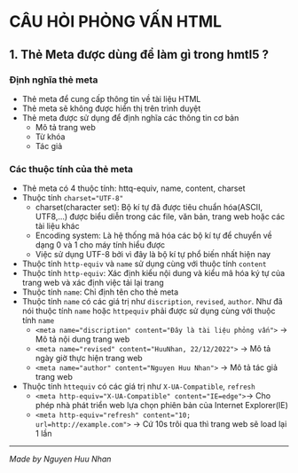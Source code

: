 # CÂU HỎI PHỎNG VẤN HTML
## 1. Thẻ Meta được dùng để làm gì trong hmtl5 ?
### Định nghĩa thẻ meta
* Thẻ meta để cung cấp thông tin về tài liệu HTML
* Thẻ meta sẽ không được hiển thị trên trình duyệt 
* Thẻ meta được sử dụng để định nghĩa các thông tin cơ bản
    * Mô tả trang web
    * Từ khóa
    * Tác giả
### Các thuộc tính của thẻ meta
* Thẻ meta có 4 thuộc tính: httq-equiv, name, content, charset
* Thuộc tính `charset="UTF-8"`
    * charset(character set): Bộ kí tự đã được tiêu chuẩn hóa(ASCII, UTF8,...) được biểu diễn trong các file, văn bản, trang web hoặc các tài liệu khác
    * Encoding system: Là hệ thống mã hóa các bộ kí tự để chuyển về dạng 0 và 1 cho máy tính hiểu được
    * Việc sử dụng UTF-8 bởi vì đây là bộ kí tự phổ biến nhất hiện nay
* Thuộc tính `http-equiv` và `name` sử dụng cùng với thuộc tính `content`
* Thuộc tính `http-equiv`: Xác định kiểu nội dung và kiểu mã hóa ký tự của trang web và xác định việc tải lại trang
* Thuộc tính `name`: Chỉ định tên cho thẻ meta
* Thuộc tính `name` có các giá trị như `discription`, `revised`, `author`. Như đã nói thuộc tính `name` hoặc `httpequiv` phải được sử dụng cùng với thuộc tính `name`
    * `<meta name="discription" content="Đây là tài liệu phỏng vấn">` -> Mô tả nội dung trang web
    * `<meta name="revised" content="HuuNhan, 22/12/2022">` -> Mô tả ngày giờ thực hiện trang web
    * `<meta name="author" content="Nguyen Huu Nhan">` -> Mô tả tác giả trang web
* Thuộc tính `httequiv` có các giá trị như `X-UA-Compatible`, `refresh`
    * `<meta http-equiv="X-UA-Compatible" content="IE=edge">`-> Cho phép nhà phát triển web lựa chọn phiên bản của Internet Explorer(IE)
    * `<meta http-equiv="refresh" content="10; url=http://example.com">` -> Cứ 10s trôi qua thì trang web sẽ load lại 1 lần

<hr>

*Made by Nguyen Huu Nhan*